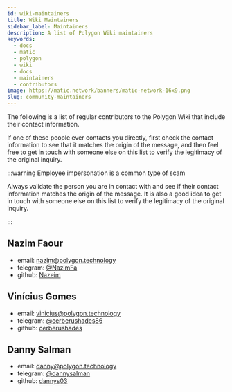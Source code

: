 ```yaml
---
id: wiki-maintainers
title: Wiki Maintainers
sidebar_label: Maintainers
description: A list of Polygon Wiki maintainers
keywords:
  - docs
  - matic
  - polygon
  - wiki
  - docs
  - maintainers
  - contributors
image: https://matic.network/banners/matic-network-16x9.png
slug: community-maintainers
---
```


The following is a list of regular contributors to the Polygon Wiki that include their contact information.

If one of these people ever contacts you directly, first check the contact information to see that it matches the origin of the message, and then feel free to get in touch with someone else on this list to verify the legitimacy of the original inquiry.

:::warning Employee impersonation is a common type of scam

Always validate the person you are in contact with and see if their contact information matches the origin of the message. It is also a good idea to get in touch with someone else on this list to verify the legitimacy of the original inquiry.

:::

## Nazim Faour

- email: [nazim@polygon.technology](mailto:nazim@polygon.technology)
- telegram: [@NazimFa](https://t.me/NazimFa)
- github: [Nazeim](https://github.com/Nazeim)

## Vinícius Gomes

- email: [vinicius@polygon.technology](mailto:vinicius@polygon.technology)
- telegram: [@cerberushades86](https://t.me/cerberushades86)
- github: [cerberushades](https://github.com/cerberushades)

## Danny Salman

- email: [danny@polygon.technology](mailto:danny@polygon.technology)
- telegram: [@dannysalman](https://t.me/dannysalman)
- github: [dannys03](https://github.com/DannyS03)
